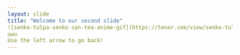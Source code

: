 ```yaml
---
layout: slide
title: "Welcome to our second slide"
![senko-tulpa-senko-san-tea-anime-gif](https://tenor.com/view/senko-tulpa-senko-san-tea-anime-gif-19256404v)
uwu
Use the left arrow to go back!
---
```

